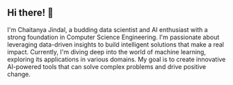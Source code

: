 ## Hi there! 👋


I'm Chaitanya Jindal, a budding data scientist and AI enthusiast with a strong foundation in Computer Science Engineering. I'm passionate about leveraging data-driven insights to build intelligent solutions that make a real impact. Currently, I'm diving deep into the world of machine learning, exploring its applications in various domains. My goal is to create innovative AI-powered tools that can solve complex problems and drive positive change.


<!--
**ChaitanyaJindal/ChaitanyaJindal** is a ✨ _special_ ✨ repository because its `README.md` (this file) appears on your GitHub profile.

Here are some ideas to get you started:

- 🔭 I’m currently working on ...
- 🌱 I’m currently learning ...
- 👯 I’m looking to collaborate on ...
- 🤔 I’m looking for help with ...
- 💬 Ask me about ...
- 📫 How to reach me: ...
- 😄 Pronouns: ...
- ⚡ Fun fact: ...
-->

